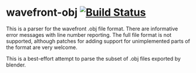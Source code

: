 # wavefront-obj [![Build Status](https://travis-ci.org/PistonDevelopers/wavefront-obj.svg?branch=master)](https://travis-ci.org/PistonDevelopers/wavefront-obj)

This is a parser for the wavefront .obj file format. There are informative
error messages with line number reporting. The full file format is not
supported, although patches for adding support for unimplemented parts of the
format are very welcome.

This is a best-effort attempt to parse the subset of .obj files exported by
blender.
